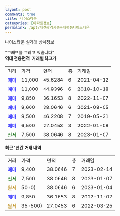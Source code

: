 ```yaml
---
layout: post
comments: true
title: 나이스타운
categories: [아파트정보]
permalink: /apt/대전광역시중구태평동나이스타운
---
```


나이스타운 실거래 상세정보

<script type="text/javascript">
  google.charts.load('current', {'packages':['line', 'corechart']});
  google.charts.setOnLoadCallback(drawChart);

  function drawChart() {
    var data = new google.visualization.DataTable();
    data.addColumn('date', '거래일');
    data.addColumn('number', "매매");
    data.addColumn('number', "전세");
    data.addColumn('number', "전매");

    data.addRows([[new Date(Date.parse("2023-02-14")), 9400, null, null], [new Date(Date.parse("2023-01-07")), null, 7500, null], [new Date(Date.parse("2023-01-04")), null, null, null], [new Date(Date.parse("2022-11-07")), 9850, null, null], [new Date(Date.parse("2022-03-25")), null, null, null]]);

    var options = {
      hAxis: {
        format: 'yyyy/MM/dd'
      },    
      lineWidth: 0,
      pointsVisible: true,    
      title: '최근 1년간 유형별 실거래가 분포',
      legend: { position: 'bottom' }
    };

    var formatter = new google.visualization.NumberFormat({pattern:'###,###'} );
    formatter.format(data, 1);
    formatter.format(data, 2);
    
    setTimeout(function() {
        var chart = new google.visualization.LineChart(document.getElementById('columnchart_material'));
        chart.draw(data, (options));
        document.getElementById('loading').style.display = 'none';
    }, 200);
  }
</script>


<div id="loading" style="z-index:20; display: block; margin-left: 0px">"그래프를 그리고 있습니다"</div>
<div id="columnchart_material" style="width: 95%; margin-left: 0px; display: block"></div>
<!-- contents start -->
<b>역대 전용면적, 거래별 최고가</b>
<table class="sortable">
    <tr>
      <td>거래</td>
      <td>가격</td>
      <td>면적</td>
      <td>층</td>
      <td>거래일</td>
    </tr>
        <tr>
          <td><a style="color: blue">매매</a></td>
          <td>11,000</td>
          <td>45.6284</td>
          <td>6</td>
          <td>2021-04-12</td>
        </tr>            <tr>
          <td><a style="color: blue">매매</a></td>
          <td>11,000</td>
          <td>44.9396</td>
          <td>6</td>
          <td>2018-10-18</td>
        </tr>            <tr>
          <td><a style="color: blue">매매</a></td>
          <td>9,850</td>
          <td>36.1653</td>
          <td>8</td>
          <td>2022-11-07</td>
        </tr>            <tr>
          <td><a style="color: blue">매매</a></td>
          <td>9,600</td>
          <td>38.0646</td>
          <td>6</td>
          <td>2021-08-05</td>
        </tr>            <tr>
          <td><a style="color: blue">매매</a></td>
          <td>9,500</td>
          <td>46.2208</td>
          <td>7</td>
          <td>2019-05-31</td>
        </tr>            <tr>
          <td><a style="color: blue">매매</a></td>
          <td>6,500</td>
          <td>27.0453</td>
          <td>3</td>
          <td>2022-01-08</td>
        </tr>        
        <tr>
              <td><a style="color: darkgreen">전세</a></td>
              <td>7,500</td>
              <td>38.0646</td>
              <td>8</td>
              <td>2023-01-07</td>
            </tr>        
    
</table>

<b>최근 1년간 거래 내역</b>

<table class="sortable">
    <tr>
      <td>거래</td>
      <td>가격</td>
      <td>면적</td>
      <td>층</td>
      <td>거래일</td>
    </tr>
    <tr>
      <td><a style="color: blue">매매</a></td>
      <td>9,400</td>
      <td>38.0646</td>
      <td>7</td>
      <td>2023-02-14</td>
    </tr>          <tr>
      <td><a style="color: darkgreen">전세</a></td>
      <td>7,500</td>
      <td>38.0646</td>
      <td>8</td>
      <td>2023-01-07</td>
    </tr>          <tr>
      <td><a style="color: darkgoldenrod">월세</a></td>
      <td>50 (0)</td>
      <td>38.0646</td>
      <td>6</td>
      <td>2023-01-04</td>
    </tr>          <tr>
      <td><a style="color: blue">매매</a></td>
      <td>9,850</td>
      <td>36.1653</td>
      <td>8</td>
      <td>2022-11-07</td>
    </tr>          <tr>
      <td><a style="color: darkgoldenrod">월세</a></td>
      <td>35 (500)</td>
      <td>27.0453</td>
      <td>6</td>
      <td>2022-03-25</td>
    </tr>      </table>
<!-- contents end -->    

